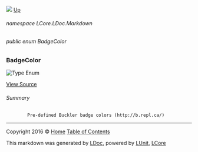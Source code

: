 ![](Content/LDoc-banner-small.png "")
[Up](docs/LDoc.md)

###### namespace LCore.LDoc.Markdown

###### public enum BadgeColor

### BadgeColor

 ![Type Enum ](http://b.repl.ca/v1/Type-Enum%20-blue.png "")



[View Source](Markdown/Color/BadgeColor.cs#L)

###### Summary

            Pre-defined Buckler badge colors (http://b.repl.ca/)
            



---

Copyright 2016 &copy; [Home](../README.md) [Table of Contents](../TableOfContents.md)

This markdown was generated by [LDoc](https://github.com/CodeSingularity/LDoc), powered by [LUnit](https://github.com/CodeSingularity/LUnit), [LCore](https://github.com/CodeSingularity/LCore)
